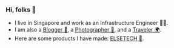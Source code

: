 
### Hi, folks 👋

- I live in Singapore and work as an Infrastructure Engineer 👨‍💻.
- I am also a [Blogger 📝](https://blog.joway.io), a [Photographer 📸](https://pho.joway.io/), and a [Traveler 🌍](https://blog.joway.io/travel/).
- Here are some products I have made: [ELSETECH 📱](https://elsetech.app/).
